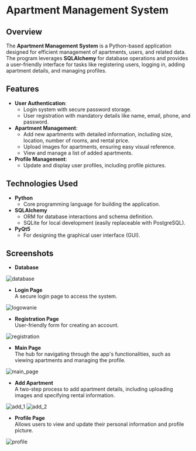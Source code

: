 # Apartment Management System  

## Overview  
The **Apartment Management System** is a Python-based application designed for efficient management of apartments, users, and related data. The program leverages **SQLAlchemy** for database operations and provides a user-friendly interface for tasks like registering users, logging in, adding apartment details, and managing profiles.  

## Features  
- **User Authentication**:  
  - Login system with secure password storage.  
  - User registration with mandatory details like name, email, phone, and password.  
- **Apartment Management**:  
  - Add new apartments with detailed information, including size, location, number of rooms, and rental price.  
  - Upload images for apartments, ensuring easy visual reference.  
  - View and manage a list of added apartments.  
- **Profile Management**:  
  - Update and display user profiles, including profile pictures.  

## Technologies Used  
- **Python**  
  - Core programming language for building the application.  
- **SQLAlchemy**  
  - ORM for database interactions and schema definition.  
  - SQLite for local development (easily replaceable with PostgreSQL).  
- **PyQt5**  
  - For designing the graphical user interface (GUI).  

## Screenshots  
- **Database**

![database](https://github.com/user-attachments/assets/62b78507-23da-4072-b606-783513f8d341)



- **Login Page**  
  A secure login page to access the system.
  
![logowanie](https://github.com/user-attachments/assets/b9287731-56b8-4155-b629-1cddcc82e96b)

- **Registration Page**  
  User-friendly form for creating an account.
  
![registration](https://github.com/user-attachments/assets/41d03633-930c-4f37-a1fa-d7e37fa1aed5)

- **Main Page**  
  The hub for navigating through the app's functionalities, such as viewing apartments and managing the profile.
  
![main_page](https://github.com/user-attachments/assets/7a83e0d5-0ff4-4132-8a62-278f7eb2a1d1)

- **Add Apartment**  
  A two-step process to add apartment details, including uploading images and specifying rental information.
   
![add_1](https://github.com/user-attachments/assets/f3c859d4-a879-4809-b38f-b45c66a44baf)
![add_2](https://github.com/user-attachments/assets/bbd7cd14-bdc6-4794-8374-3b8088d5c164)

- **Profile Page**  
  Allows users to view and update their personal information and profile picture.
  
![profile](https://github.com/user-attachments/assets/3d0c61f7-4b0c-4c5a-af1f-c2a54b34baec)


 
 
